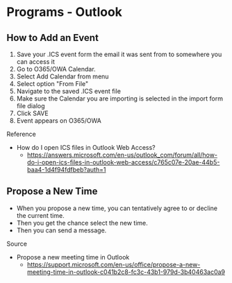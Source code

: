 # Programs - Outlook

## How to Add an Event

1. Save your .ICS event form the email it was sent from to somewhere you can access it
1. Go to O365/OWA Calendar.  
1. Select Add Calendar from menu
1. Select option "From File"
1. Navigate to the saved .ICS event file
1. Make sure the Calendar you are importing is selected in the import form file dialog
1. Click SAVE
1. Event appears on O365/OWA

Reference

- How do I open ICS files in Outlook Web Access?
  - https://answers.microsoft.com/en-us/outlook_com/forum/all/how-do-i-open-ics-files-in-outlook-web-access/c765c07e-20ae-44b5-baa4-1d4f94fdfbeb?auth=1

## Propose a New Time

- When you propose a new time, you can tentatively agree to or decline the current time.
- Then you get the chance select the new time.
- Then you can send a message.

Source

- Propose a new meeting time in Outlook
  - https://support.microsoft.com/en-us/office/propose-a-new-meeting-time-in-outlook-c041b2c8-fc3c-43b1-979d-3b40463ac0a9
